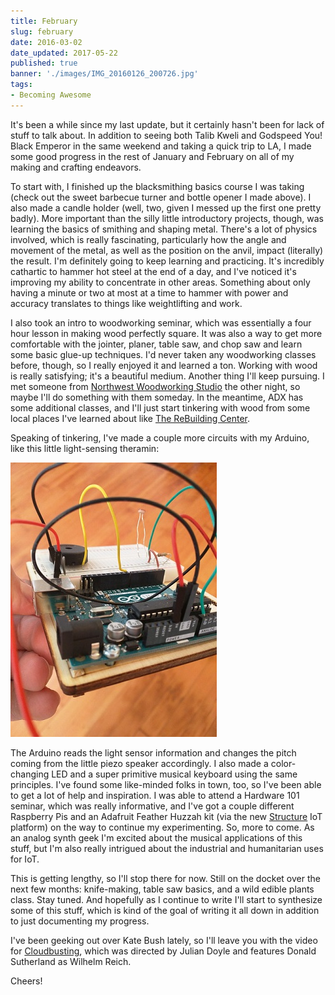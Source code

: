 ```yaml
---
title: February
slug: february
date: 2016-03-02
date_updated: 2017-05-22
published: true
banner: './images/IMG_20160126_200726.jpg'
tags: 
- Becoming Awesome
---
```


It's been a while since my last update, but it certainly hasn't been for lack of stuff to talk about. In addition to seeing both Talib Kweli and Godspeed You! Black Emperor in the same weekend and taking a quick trip to LA, I made some good progress in the rest of January and February on all of my making and crafting endeavors.

To start with, I finished up the blacksmithing basics course I was taking (check out the sweet barbecue turner and bottle opener I made above). I also made a candle holder (well, two, given I messed up the first one pretty badly). More important than the silly little introductory projects, though, was learning the basics of smithing and shaping metal. There's a lot of physics involved, which is really fascinating, particularly how the angle and movement of the metal, as well as the position on the anvil, impact (literally) the result. I'm definitely going to keep learning and practicing. It's incredibly cathartic to hammer hot steel at the end of a day, and I've noticed it's improving my ability to concentrate in other areas. Something about only having a minute or two at most at a time to hammer with power and accuracy translates to things like weightlifting and work.

I also took an intro to woodworking seminar, which was essentially a four hour lesson in making wood perfectly square. It was also a way to get more comfortable with the jointer, planer, table saw, and chop saw and learn some basic glue-up techniques. I'd never taken any woodworking classes before, though, so I really enjoyed it and learned a ton. Working with wood is really satisfying; it's a beautiful medium. Another thing I'll keep pursuing. I met someone from [Northwest Woodworking Studio](http://www.northwestwoodworking.com/) the other night, so maybe I'll do something with them someday. In the meantime, ADX has some additional classes, and I'll just start tinkering with wood from some local places I've learned about like [The ReBuilding Center](http://www.rebuildingcenter.org/).

Speaking of tinkering, I've made a couple more circuits with my Arduino, like this little light-sensing theramin:

![theramini](images/IMG_20160220_142748-1.jpg)

The Arduino reads the light sensor information and changes the pitch coming from the little piezo speaker accordingly. I also made a color-changing LED and a super primitive musical keyboard using the same principles. I've found some like-minded folks in town, too, so I've been able to get a lot of help and inspiration. I was able to attend a Hardware 101 seminar, which was really informative, and I've got a couple different Raspberry Pis and an Adafruit Feather Huzzah kit (via the new [Structure](https://www.getstructure.io) IoT platform) on the way to continue my experimenting. So, more to come. As an analog synth geek I'm excited about the musical applications of this stuff, but I'm also really intrigued about the industrial and humanitarian uses for IoT.   

This is getting lengthy, so I'll stop there for now. Still on the docket over the next few months: knife-making, table saw basics, and a wild edible plants class. Stay tuned. And hopefully as I continue to write I'll start to synthesize some of this stuff, which is kind of the goal of writing it all down in addition to just documenting my progress.

I've been geeking out over Kate Bush lately, so I'll leave you with the video for [Cloudbusting](https://www.youtube.com/watch?v=pllRW9wETzw), which was directed by Julian Doyle and features Donald Sutherland as Wilhelm Reich. 

Cheers!

